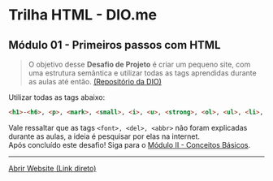 # Trilha HTML - DIO.me  
## Módulo 01 - Primeiros passos com HTML  
> O objetivo desse **Desafio de Projeto** é criar um pequeno site, com uma estrutura semântica e utilizar todas as tags aprendidas durante as aulas até então. [(Repositório da DIO)](https://github.com/digitalinnovationone/trilha-html-modulo-1) 
>  
Utilizar todas as tags abaixo:   
```html
<h1>-<h6>, <p>, <mark>, <small>, <i>, <u>, <strong>, <ol>, <ul>, <li>, <a>, <hr>, <sub>, <sup>, <blockquote>, <font>, <del>, <abbr>
```
Vale ressaltar que as tags `<font>, <del>, <abbr>` não foram explicadas durante as aulas, a ideia é pesquisar por elas na internet.  
Após concluído este desafio! Siga para o [Módulo II - Conceitos Básicos](https://github.com/yomarcoslinss/bootcamp-ntt-data-diversidade-em-tech/tree/main/Desafios%20de%20Projeto).

----------
[Abrir Website (Link direto)](https://yomarcoslinss.github.io/bootcamp-ntt-data-diversidade-em-tech/Desafios%20de%20Projeto/trilha-html-modulo-1/index.html)
